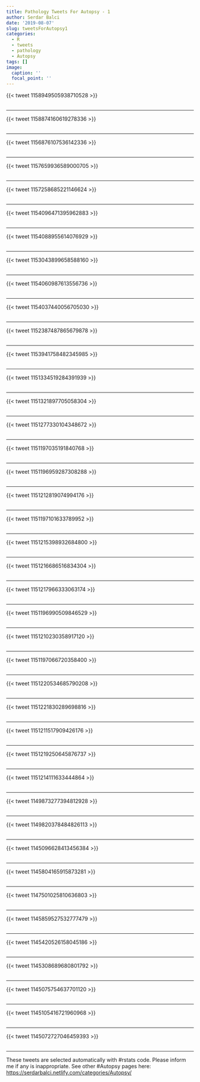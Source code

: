 ```yaml
---
title: Pathology Tweets For Autopsy - 1
author: Serdar Balci
date: '2019-08-07'
slug: tweetsForAutopsy1
categories:
  - R
  - tweets
  - pathology
  - Autopsy
tags: []
image:
  caption: ''
  focal_point: ''
---
```



{{< tweet 1158949505938710528 >}}
<br>
<br>
<hr>
{{< tweet 1158874160619278336 >}}
<br>
<br>
<hr>
{{< tweet 1156876107536142336 >}}
<br>
<br>
<hr>
{{< tweet 1157659936589000705 >}}
<br>
<br>
<hr>
{{< tweet 1157258685221146624 >}}
<br>
<br>
<hr>
{{< tweet 1154096471395962883 >}}
<br>
<br>
<hr>
{{< tweet 1154088955614076929 >}}
<br>
<br>
<hr>
{{< tweet 1153043899658588160 >}}
<br>
<br>
<hr>
{{< tweet 1154060987613556736 >}}
<br>
<br>
<hr>
{{< tweet 1154037440056705030 >}}
<br>
<br>
<hr>
{{< tweet 1152387487865679878 >}}
<br>
<br>
<hr>
{{< tweet 1153941758482345985 >}}
<br>
<br>
<hr>
{{< tweet 1151334519284391939 >}}
<br>
<br>
<hr>
{{< tweet 1151321897705058304 >}}
<br>
<br>
<hr>
{{< tweet 1151277330104348672 >}}
<br>
<br>
<hr>
{{< tweet 1151197035191840768 >}}
<br>
<br>
<hr>
{{< tweet 1151196959287308288 >}}
<br>
<br>
<hr>
{{< tweet 1151212819074994176 >}}
<br>
<br>
<hr>
{{< tweet 1151197101633789952 >}}
<br>
<br>
<hr>
{{< tweet 1151215398932684800 >}}
<br>
<br>
<hr>
{{< tweet 1151216686516834304 >}}
<br>
<br>
<hr>
{{< tweet 1151217966333063174 >}}
<br>
<br>
<hr>
{{< tweet 1151196990509846529 >}}
<br>
<br>
<hr>
{{< tweet 1151210230358917120 >}}
<br>
<br>
<hr>
{{< tweet 1151197066720358400 >}}
<br>
<br>
<hr>
{{< tweet 1151220534685790208 >}}
<br>
<br>
<hr>
{{< tweet 1151221830289698816 >}}
<br>
<br>
<hr>
{{< tweet 1151211517909426176 >}}
<br>
<br>
<hr>
{{< tweet 1151219250645876737 >}}
<br>
<br>
<hr>
{{< tweet 1151214111633444864 >}}
<br>
<br>
<hr>
{{< tweet 1149873277394812928 >}}
<br>
<br>
<hr>
{{< tweet 1149820378484826113 >}}
<br>
<br>
<hr>
{{< tweet 1145096628413456384 >}}
<br>
<br>
<hr>
{{< tweet 1145804165915873281 >}}
<br>
<br>
<hr>
{{< tweet 1147501025810636803 >}}
<br>
<br>
<hr>
{{< tweet 1145859527532777479 >}}
<br>
<br>
<hr>
{{< tweet 1145420526158045186 >}}
<br>
<br>
<hr>
{{< tweet 1145308689680801792 >}}
<br>
<br>
<hr>
{{< tweet 1145075754637701120 >}}
<br>
<br>
<hr>
{{< tweet 1145105416721960968 >}}
<br>
<br>
<hr>
{{< tweet 1145072727046459393 >}}
<br>
<br>
<hr>


These tweets are selected automatically with #rstats code. Please inform me if any is inappropriate.
See other #Autopsy pages here: https://serdarbalci.netlify.com/categories/Autopsy/
